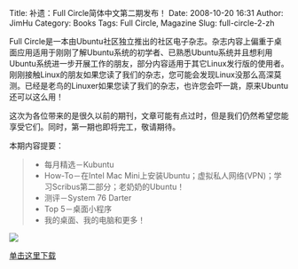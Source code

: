 Title: 补遗：Full Circle简体中文第二期发布！
Date: 2008-10-20 16:31
Author: JimHu
Category: Books
Tags: Full Circle, Magazine
Slug: full-circle-2-zh

Full
Circle是一本由Ubuntu社区独立推出的社区电子杂志。杂志内容上偏重于桌面应用适用于刚刚了解Ubuntu系统的初学者、已熟悉Ubuntu系统并且想利用Ubuntu系统进一步开展工作的朋友，部分内容适用于其它Linux发行版的使用者。刚刚接触Linux的朋友如果您读了我们的杂志，您可能会发现Linux没那么高深莫测。已经是老鸟的Linuxer如果您读了我们的杂志，也许您会吓一跳，原来Ubuntu还可以这么用！  

这次为各位带来的是很久以前的期刊，文章可能有点过时，但是我们仍然希望您能享受它们。同时，第一期也即将完工，敬请期待。

本期内容提要：

> * 每月精选－Kubuntu  
>  * How-To－在Intel Mac
> Mini上安装Ubuntu；虚拟私人网络(VPN)；学习Scribus第二部分；老奶奶的Ubuntu！  
>  * 测评－System 76 Darter  
>  * Top 5－桌面小程序  
>  * 我的桌面、我的电脑和更多！

![](http://fullcirclemagazine.org/wp-content/uploads/2007/06/fullcircle2-eng-cover.png)

[单击这里下载](http://sites.google.com/site/fullcirclezh/Downloads/issue02)
